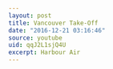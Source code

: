 ```yaml
---
layout: post
title: Vancouver Take-Off
date: "2016-12-21 03:16:46"
source: youtube
uid: qqJ2L1sjQ4U
excerpt: Harbour Air
---
```

